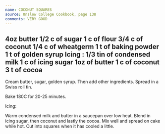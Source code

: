 ```yaml
---
name: COCONUT SQUARES
source: Onslow College Cookbook, page 138
comments: VERY GOOD
---
```

4oz butter
1/2 c of sugar
1 c of flour
3/4 c of coconut
1/4 c of wheatgerm
1 t of baking powder
1 t of golden syrup
Icing :
1/3 tin of condensed milk
1 c of icing sugar
1oz of butter
1 c of coconut
3 t of cocoa
---
Cream butter, sugar, golden syrup.  Then add other ingredients. Spread in a Swiss roll tin.  

Bake 180C for 20-25 minutes.

Icing:

Warm condensed milk and butter in a saucepan over low heat.  Blend in icing sugar, then coconut and lastly the cocoa.  Mix well and spread on cake while hot.  Cut into squares when it has cooled a little.

